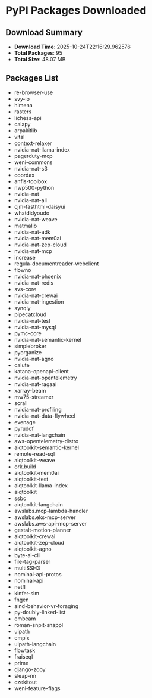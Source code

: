 # PyPI Packages Downloaded

## Download Summary
- **Download Time**: 2025-10-24T22:16:29.962576
- **Total Packages**: 95
- **Total Size**: 48.07 MB

## Packages List
- re-browser-use
- svy-io
- himena
- rasters
- lichess-api
- calapy
- arpakitlib
- vital
- context-relaxer
- nvidia-nat-llama-index
- pagerduty-mcp
- weni-commons
- nvidia-nat-s3
- coordax
- anfis-toolbox
- nwp500-python
- nvidia-nat
- nvidia-nat-all
- cjm-fasthtml-daisyui
- whatdidyoudo
- nvidia-nat-weave
- matmalib
- nvidia-nat-adk
- nvidia-nat-mem0ai
- nvidia-nat-zep-cloud
- nvidia-nat-mcp
- increase
- regula-documentreader-webclient
- flowno
- nvidia-nat-phoenix
- nvidia-nat-redis
- svs-core
- nvidia-nat-crewai
- nvidia-nat-ingestion
- synqly
- pipecatcloud
- nvidia-nat-test
- nvidia-nat-mysql
- pymc-core
- nvidia-nat-semantic-kernel
- simplebroker
- pyorganize
- nvidia-nat-agno
- calute
- katana-openapi-client
- nvidia-nat-opentelemetry
- nvidia-nat-ragaai
- xarray-beam
- mw75-streamer
- scrall
- nvidia-nat-profiling
- nvidia-nat-data-flywheel
- evenage
- pyrudof
- nvidia-nat-langchain
- aws-opentelemetry-distro
- aiqtoolkit-semantic-kernel
- remote-read-sql
- aiqtoolkit-weave
- ork.build
- aiqtoolkit-mem0ai
- aiqtoolkit-test
- aiqtoolkit-llama-index
- aiqtoolkit
- ssbc
- aiqtoolkit-langchain
- awslabs.mcp-lambda-handler
- awslabs.eks-mcp-server
- awslabs.aws-api-mcp-server
- gestalt-motion-planner
- aiqtoolkit-crewai
- aiqtoolkit-zep-cloud
- aiqtoolkit-agno
- byte-ai-cli
- file-tag-parser
- multiSSH3
- nominal-api-protos
- nominal-api
- netfl
- kinfer-sim
- fngen
- aind-behavior-vr-foraging
- py-doubly-linked-list
- embeam
- roman-snpit-snappl
- uipath
- empix
- uipath-langchain
- flowtask
- fraiseql
- prime
- django-zooy
- sleap-nn
- czekitout
- weni-feature-flags
